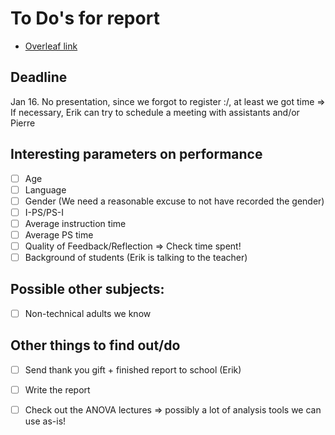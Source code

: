 # To Do's for report

- [Overleaf link](https://www.overleaf.com/project/638e336a9dd9589892e2b252)

## Deadline

Jan 16. No presentation, since we forgot to register :/, at least we got time
=> If necessary, Erik can try to schedule a meeting with assistants and/or Pierre


## Interesting parameters on performance

- [ ] Age
- [ ] Language
- [ ] Gender (We need a reasonable excuse to not have recorded the gender)
- [ ] I-PS/PS-I
- [ ] Average instruction time
- [ ] Average PS time
- [ ] Quality of Feedback/Reflection => Check time spent!
- [ ] Background of students (Erik is talking to the teacher)

## Possible other subjects:

- [ ] Non-technical adults we know

## Other things to find out/do

- [ ] Send thank you gift + finished report to school (Erik)
- [ ] Write the report
- [ ] Check out the ANOVA lectures => possibly a lot of analysis tools we can use as-is!

